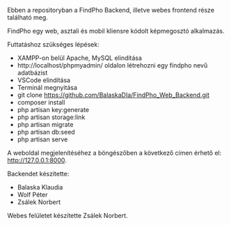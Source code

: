 Ebben a repositoryban a FindPho Backend, illetve webes frontend része található meg.

FindPho egy web, asztali és mobil kliensre kódolt képmegosztó alkalmazás.


Futtatáshoz szükséges lépések:

- XAMPP-on belül Apache, MySQL elindítása
- http://localhost/phpmyadmin/ oldalon létrehozni egy findpho nevű adatbázist
- VSCode elindítása
- Terminál megnyitása
- git clone https://github.com/BalaskaDIa/FindPho_Web_Backend.git
- composer install
- php artisan key:generate
- php artisan storage:link
- php artisan migrate
- php artisan db:seed
- php artisan serve

A weboldal megjelenítéséhez a böngészőben a következő címen érhető el: http://127.0.0.1:8000.

Backendet készítette:
- Balaska Klaudia
- Wolf Péter
- Zsálek Norbert

Webes felületet készítette Zsálek Norbert.
